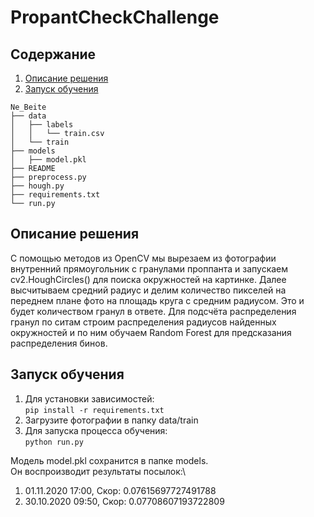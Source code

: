 # PropantCheckChallenge
## Содержание
1. [Описание решения](#overview)
2. [Запуск обучения](#training)
```
Ne_Beite
├── data
│   ├── labels
│   │   └── train.csv
│   └── train
├── models
│   ├── model.pkl
├── README
├── preprocess.py
├── hough.py
├── requirements.txt
└── run.py
```
## Описание решения <a name="overview"></a>
 С помощью методов из OpenCV мы вырезаем из фотографии внутренний прямоугольник с гранулами проппанта и запускаем cv2.HoughCircles() для поиска окружностей на картинке. Далее высчитываем средний радиус и делим количество пикселей на переднем плане фото на площадь круга с средним радиусом. Это и будет количеством гранул в ответе. 
 Для подсчёта распределения гранул по ситам строим распределения радиусов найденных окружностей и по ним обучаем Random Forest для предсказания распределения бинов.

## Запуск обучения <a name="training"></a>
1. Для установки зависимостей:\
```pip install -r requirements.txt```
2. Загрузите фотографии в папку data/train
3. Для запуска процесса обучения:\
```python run.py```

Модель model.pkl сохранится в папке models.\
Он воспроизводит результаты посылок:\
1. 01.11.2020 17:00, Скор: 0.07615697727491788
2. 30.10.2020 09:50, Скор: 0.07708607193722809